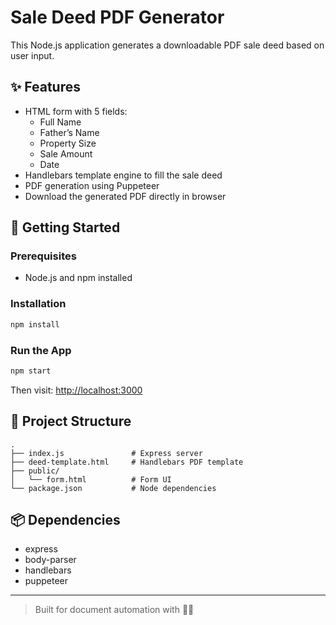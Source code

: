 # Sale Deed PDF Generator

This Node.js application generates a downloadable PDF sale deed based on user input.

## ✨ Features

- HTML form with 5 fields:
  - Full Name
  - Father’s Name
  - Property Size
  - Sale Amount
  - Date
- Handlebars template engine to fill the sale deed
- PDF generation using Puppeteer
- Download the generated PDF directly in browser

## 🚀 Getting Started

### Prerequisites

- Node.js and npm installed

### Installation

```bash
npm install
```

### Run the App

```bash
npm start
```

Then visit: [http://localhost:3000](http://localhost:3000)

## 📝 Project Structure

```
.
├── index.js               # Express server
├── deed-template.html     # Handlebars PDF template
├── public/
│   └── form.html          # Form UI
└── package.json           # Node dependencies
```

## 📦 Dependencies

- express
- body-parser
- handlebars
- puppeteer

---

> Built for document automation with 💼📄
